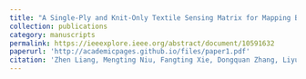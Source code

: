 ```yaml
---
title: "A Single-Ply and Knit-Only Textile Sensing Matrix for Mapping Body Surface Pressure"
collection: publications
category: manuscripts
permalink: https://ieeexplore.ieee.org/abstract/document/10591632
paperurl: 'http://academicpages.github.io/files/paper1.pdf'
citation: 'Zhen Liang, Mengting Niu, Fangting Xie, Dongquan Zhang, Liyun Dai and Xiaohui Cai, IEEE Sensors Journal, 2024.'
---
```

